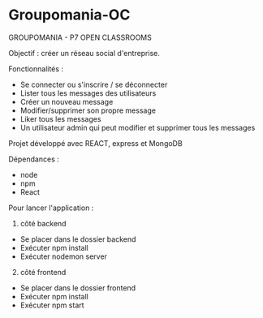 # Groupomania-OC
GROUPOMANIA - P7 OPEN CLASSROOMS

Objectif : créer un réseau social d'entreprise.

Fonctionnalités :
- Se connecter ou s'inscrire / se déconnecter
- Lister tous les messages des utilisateurs
- Créer un nouveau message
- Modifier/supprimer son propre message
- Liker tous les messages
- Un utilisateur admin qui peut modifier et supprimer tous les messages


Projet développé avec REACT, express et MongoDB

Dépendances :
- node
- npm
- React

Pour lancer l'application :
1. côté backend
- Se placer dans le dossier backend
- Exécuter npm install
- Exécuter nodemon server 

2. côté frontend
- Se placer dans le dossier frontend
- Exécuter npm install
- Exécuter npm start 
